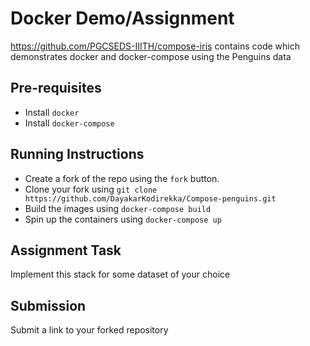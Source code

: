 # Docker Demo/Assignment

https://github.com/PGCSEDS-IIITH/compose-iris contains code which demonstrates docker and docker-compose using the Penguins data 
<!-- IRIS dataset (https://scikit-learn.org/stable/auto_examples/datasets/plot_iris_dataset.html) -->


## Pre-requisites
- Install `docker`
- Install `docker-compose`

## Running Instructions
- Create a fork of the repo using the `fork` button.
- Clone your fork using `git clone https://github.com/DayakarKodirekka/Compose-penguins.git`
- Build the images using `docker-compose build`
- Spin up the containers using `docker-compose up`

## Assignment Task
Implement this stack for some dataset of your choice

## Submission
Submit a link to your forked repository

